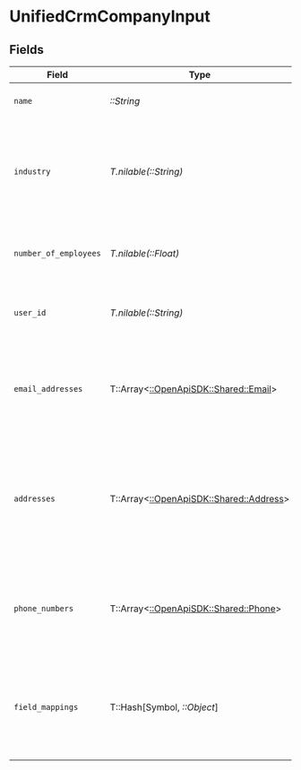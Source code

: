 # UnifiedCrmCompanyInput


## Fields

| Field                                                                                                         | Type                                                                                                          | Required                                                                                                      | Description                                                                                                   | Example                                                                                                       |
| ------------------------------------------------------------------------------------------------------------- | ------------------------------------------------------------------------------------------------------------- | ------------------------------------------------------------------------------------------------------------- | ------------------------------------------------------------------------------------------------------------- | ------------------------------------------------------------------------------------------------------------- |
| `name`                                                                                                        | *::String*                                                                                                    | :heavy_check_mark:                                                                                            | The name of the company                                                                                       | Acme                                                                                                          |
| `industry`                                                                                                    | *T.nilable(::String)*                                                                                         | :heavy_minus_sign:                                                                                            | The industry of the company. Authorized values can be found in the Industry enum.                             | ACCOUNTING                                                                                                    |
| `number_of_employees`                                                                                         | *T.nilable(::Float)*                                                                                          | :heavy_minus_sign:                                                                                            | The number of employees of the company                                                                        | 10                                                                                                            |
| `user_id`                                                                                                     | *T.nilable(::String)*                                                                                         | :heavy_minus_sign:                                                                                            | The UUID of the user who owns the company                                                                     | 801f9ede-c698-4e66-a7fc-48d19eebaa4f                                                                          |
| `email_addresses`                                                                                             | T::Array<[::OpenApiSDK::Shared::Email](../../models/shared/email.md)>                                         | :heavy_minus_sign:                                                                                            | The email addresses of the company                                                                            | [<br/>{<br/>"email_address": "acme@gmail.com",<br/>"email_address_type": "WORK"<br/>}<br/>]                   |
| `addresses`                                                                                                   | T::Array<[::OpenApiSDK::Shared::Address](../../models/shared/address.md)>                                     | :heavy_minus_sign:                                                                                            | The addresses of the company                                                                                  | [<br/>{<br/>"street_1": "5th Avenue",<br/>"city": "New York",<br/>"state": "NY",<br/>"country": "USA",<br/>"address_type": "WORK"<br/>}<br/>] |
| `phone_numbers`                                                                                               | T::Array<[::OpenApiSDK::Shared::Phone](../../models/shared/phone.md)>                                         | :heavy_minus_sign:                                                                                            | The phone numbers of the company                                                                              | [<br/>{<br/>"phone_number": "+33660606067",<br/>"phone_type": "WORK"<br/>}<br/>]                              |
| `field_mappings`                                                                                              | T::Hash[Symbol, *::Object*]                                                                                   | :heavy_minus_sign:                                                                                            | The custom field mappings of the company between the remote 3rd party & Panora                                | {<br/>"fav_dish": "broccoli",<br/>"fav_color": "red"<br/>}                                                    |